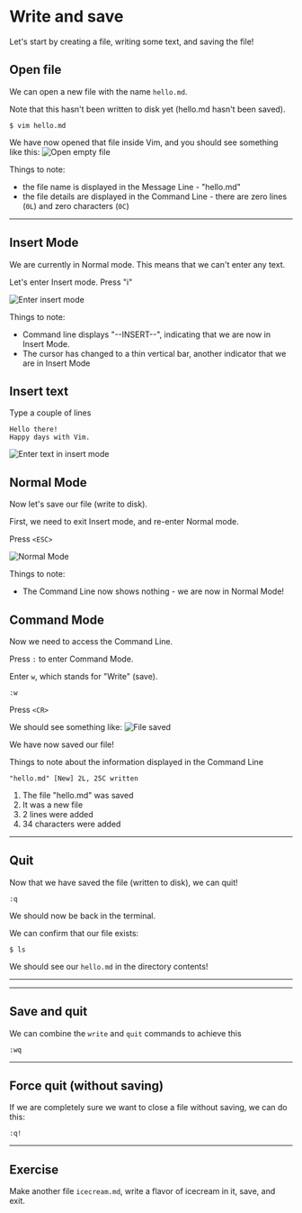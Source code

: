 # Write and save

Let's start by creating a file, writing some text, and saving the file!


## Open file
We can open a new file with the name `hello.md`.

Note that this hasn't been written to disk yet (hello.md hasn't been saved).

```
$ vim hello.md
```

We have now opened that file inside Vim, and you should see something like this:
![Open empty file](screenshots/edit-start.png)

Things to note:
- the file name is displayed in the Message Line - "hello.md"
- the file details are displayed in the Command Line - there are zero lines (`0L`) and zero
characters (`0C`)


---
## Insert Mode
We are currently in Normal mode.
This means that we can't enter any text.

Let's enter Insert mode.
Press "i"

![Enter insert mode](screenshots/edit-insert.png)

Things to note:
- Command line displays "--INSERT--", indicating that we are now in Insert Mode.
- The cursor has changed to a thin vertical bar, another indicator that we are in Insert Mode


## Insert text
Type a couple of lines

```
Hello there!
Happy days with Vim.
```

![Enter text in insert mode](screenshots/edit-text-insert.png)


## Normal Mode
Now let's save our file (write to disk).

First, we need to exit Insert mode, and re-enter Normal mode.

Press `<ESC>`

![Normal Mode](screenshots/edit-text-normal.png)

Things to note:
- The Command Line now shows nothing - we are now in Normal Mode!

## Command Mode
Now we need to access the Command Line.

Press `:` to enter Command Mode.

Enter `w`, which stands for "Write" (save).

```
:w
```
Press `<CR>`


We should see something like:
![File saved](screenshots/edit-saved.png)

We have now saved our file!

Things to note about the information displayed in the Command Line
```
"hello.md" [New] 2L, 25C written
```
1. The file "hello.md" was saved
2. It was a new file
3. 2 lines were added
4. 34 characters were added

---
## Quit
Now that we have saved the file (written to disk), we can quit!

```
:q
```

We should now be back in the terminal.

We can confirm that our file exists:
```
$ ls
```

We should see our `hello.md` in the directory contents!


----
----
## Save and quit
We can combine the `write` and `quit` commands to achieve this
```
:wq
```

----
## Force quit (without saving)
If we are completely sure we want to close a file without saving, we can do
this:
```
:q!
```



--------------------------------------------------------------------------------
## Exercise
Make another file `icecream.md`, write a flavor of icecream in it, save, and
exit.


